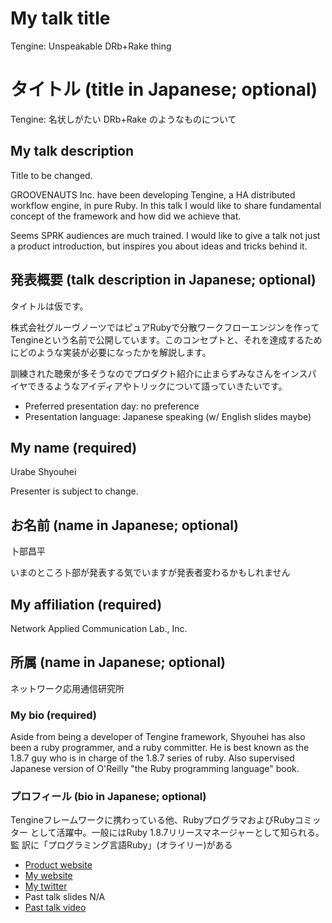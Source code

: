 <!-- -*- mode: Markdown; coding: utf-8-unix -*- -->
# My talk title

Tengine: Unspeakable DRb+Rake thing

# タイトル (title in Japanese; optional)

Tengine: 名状しがたい DRb+Rake のようなものについて

## My talk description

Title to be changed.

GROOVENAUTS Inc. have been developing Tengine, a HA distributed
workflow engine, in pure Ruby.  In this talk I would like to share
fundamental concept of the framework and how did we achieve that.

Seems SPRK audiences are much trained.  I would like to give a talk
not just a product introduction, but inspires you about ideas and
tricks behind it.

## 発表概要 (talk description in Japanese; optional)

タイトルは仮です。

株式会社グルーヴノーツではピュアRubyで分散ワークフローエンジンを作って
Tengineという名前で公開しています。このコンセプトと、それを達成するため
にどのような実装が必要になったかを解説します。

訓練された聴衆が多そうなのでプロダクト紹介に止まらずみなさんをインスパ
イヤできるようなアイディアやトリックについて語っていきたいです。

- Preferred presentation day: no preference
- Presentation language: Japanese speaking (w/ English slides maybe)

## My name (required)

Urabe Shyouhei

Presenter is subject to change.

## お名前 (name in Japanese; optional)

卜部昌平

いまのところ卜部が発表する気でいますが発表者変わるかもしれません

## My affiliation (required)

Network Applied Communication Lab., Inc.

## 所属 (name in Japanese; optional)

ネットワーク応用通信研究所

### My bio (required)

Aside from being a developer of Tengine framework, Shyouhei has also
been a ruby programmer, and a ruby committer.  He is best known as the
1.8.7 guy who is in charge of the 1.8.7 series of ruby.  Also
supervised Japanese version of O'Reilly "the Ruby programming
language" book.

### プロフィール (bio in Japanese; optional)

Tengineフレームワークに携わっている他、RubyプログラマおよびRubyコミッター
として活躍中。一般にはRuby 1.8.7リリースマネージャーとして知られる。監
訳に「プログラミング言語Ruby」(オライリー)がある

- [Product website](http://www.tenginefw.com)
- [My website](http://shyouhei.tumblr.com)
- [My twitter](https://twitter.com/#!/shyouhei)
- Past talk slides N/A
- [Past talk video](http://www.nicovideo.jp/watch/sm11914934)
